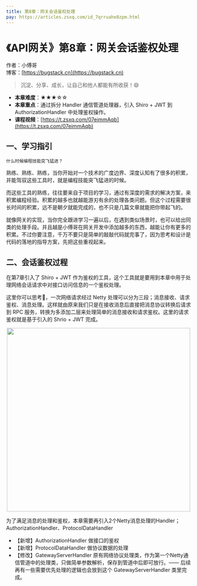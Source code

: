 ```yaml
---
title: 第8章：网关会话鉴权处理
pay: https://articles.zsxq.com/id_7qrruahe8zpm.html
---
```


# 《API网关》第8章：网关会话鉴权处理

作者：小傅哥
<br/>博客：[https://bugstack.cn](https://bugstack.cn)

>沉淀、分享、成长，让自己和他人都能有所收获！😄

- **本章难度**：★★★☆☆
- **本章重点**：通过拆分 Handler 通信管道处理器，引入 Shiro + JWT 到 AuthorizationHandler 中处理鉴权操作。
- **课程视频**：[https://t.zsxq.com/07eimmAqb](https://t.zsxq.com/07eimmAqb)

## 一、学习指引

`什么时候编程技能突飞猛进？`

熟练、熟练、熟练，当你开始对一个技术的广度边界、深度认知有了很多的积累，并能驾驭这些工具时，就是编程技能突飞猛进的时候。

而这些工具的熟练，往往要来自于项目的学习，通过有深度的需求的解决方案，来积累编程经验。积累的越多也就越能游刃有余的处理各类问题。但这个过程需要很长时间的积累，远不是朝夕就能完成的，也不只是几篇文章就能把你带起飞的。

就像网关的实现，当你完全跟进学习一遍以后，在遇到类似场景时，也可以给出同类的处理手段。并且越是小傅哥在网关开发中添加越多的东西，越能让你有更多的积累。不过你要注意，千万不要只是简单的敲敲代码就完事了，因为思考和设计是代码的落地的指导方案，先把这些重视起来。

## 二、会话鉴权过程

在第7章引入了 Shiro + JWT 作为鉴权的工具，这个工具就是要用到本章中用于处理网络会话请求中对接口访问信息的一个鉴权处理。

这里你可以思考🤔，一次网络请求经过 Netty 处理可以分为三段；消息接收、请求鉴权、消息处理。这样就由原来我们只是在接收消息后直接把消息协议转换后请求到 RPC 服务，转换为多添加二层来处理简单的消息接收和请求鉴权。这里的请求鉴权就是基于引入的 Shrio + JWT 完成。

<div align="center">
    <img src="https://bugstack.cn/images/article/assembly/api-gateway/api-gateway-8-01.png?raw=true" width="500px">
</div>

为了满足消息的处理和鉴权，本章需要再引入2个Netty消息处理的Handler；AuthorizationHandler、ProtocolDataHandler

- 【新增】AuthorizationHandler 做接口的鉴权
- 【新增】ProtocolDataHandler 做协议数据的处理
- 【修改】GatewayServerHandler 原有网络协议处理类，作为第一个Netty通信管道中的处理类，只做简单参数解析，保存到管道中后即可放行。—— 后续再有一些需要优先处理的逻辑也会放到这个 GatewayServerHandler 类里完成。
